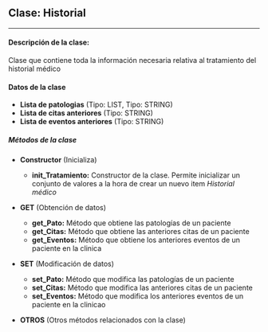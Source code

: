 ## Clase: **Historial**
---
#### Descripción de la clase:
Clase que contiene toda la información necesaria relativa al tratamiento del historial médico
#### Datos de la clase
- **Lista de patologias** (Tipo: LIST, Tipo: STRING)
- **Lista de citas anteriores** (Tipo: STRING)
- **Lista de eventos anteriores** (Tipo: STRING)
##### Métodos de la clase
- **Constructor** (Inicializa)
  - **init_Tratamiento:** Constructor de la clase. Permite inicializar un conjunto de valores a la hora de crear un nuevo item *Historial médico*

- **GET** (Obtención de datos)
  - **get_Pato:** Método que obtiene las patologías de un paciente
  - **get_Citas:** Método que obtiene las anteriores citas de un paciente
  - **get_Eventos:** Método que obtiene los anteriores eventos de un paciente en la clinica

- **SET** (Modificación de datos)
  - **set_Pato:** Método que modifica las patologías de un paciente
  - **set_Citas:** Método que modifica las anteriores citas de un paciente
  - **set_Eventos:** Método que modifica los anteriores eventos de un paciente en la clinicao

- **OTROS** (Otros métodos relacionados con la clase)
